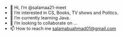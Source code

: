 - 👋 Hi, I’m @salamaa21-meet
- 👀 I’m interested in CS, Books, TV shows and Politics.
- 🌱 I’m currently learning Java.
- 💞️ I’m looking to collaborate on ...
- 📫 How to reach me salamabuahmad01@gmail.com

<!---
salamaa21-meet/salamaa21-meet is a ✨ special ✨ repository because its `README.md` (this file) appears on your GitHub profile.
You can click the Preview link to take a look at your changes.
--->
